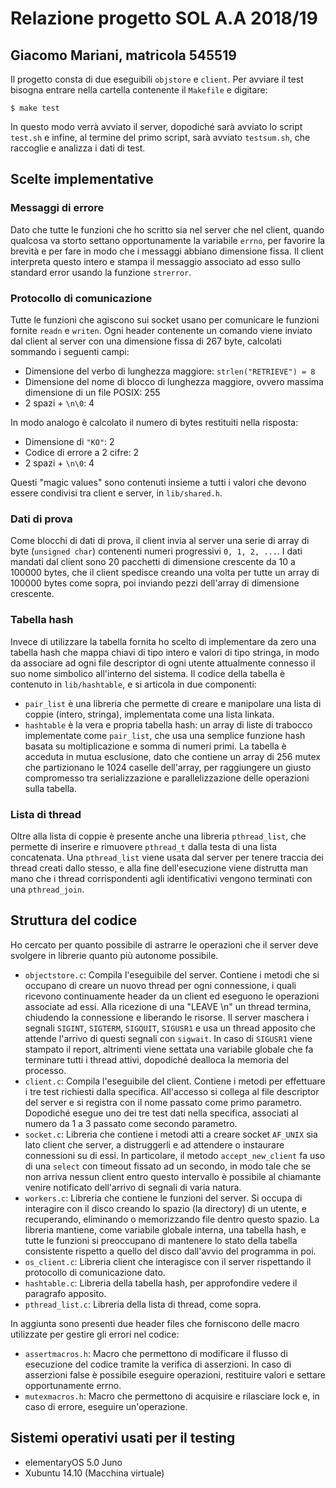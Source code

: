 # Relazione progetto SOL A.A 2018/19
## Giacomo Mariani, matricola 545519

Il progetto consta di due eseguibili `objstore` e `client`. Per avviare il test bisogna entrare nella cartella contenente il `Makefile` e digitare:
```
$ make test
```
In questo modo verrà avviato il server, dopodiché sarà avviato lo script `test.sh` e infine, al termine del primo script, sarà avviato `testsum.sh`, che raccoglie e analizza i dati di test.

## Scelte implementative

### Messaggi di errore

Dato che tutte le funzioni che ho scritto sia nel server che nel client, quando qualcosa va storto settano opportunamente la variabile `errno`, per favorire la brevità e per fare in modo che i messaggi abbiano dimensione fissa. Il client interpreta questo intero e stampa il messaggio associato ad esso sullo standard error usando la funzione `strerror`.

### Protocollo di comunicazione

Tutte le funzioni che agiscono sui socket usano per comunicare le funzioni fornite `readn` e `writen`. Ogni header contenente un comando viene inviato dal client al server con una dimensione fissa di 267 byte, calcolati sommando i seguenti campi:

- Dimensione del verbo di lunghezza maggiore: `strlen("RETRIEVE") = 8`
- Dimensione del nome di blocco di lunghezza maggiore, ovvero massima dimensione di un file POSIX: 255
- 2 spazi + `\n\0`: 4

In modo analogo è calcolato il numero di bytes restituiti nella risposta:

- Dimensione di `"KO"`: 2
- Codice di errore a 2 cifre: 2
- 2 spazi + `\n\0`: 4

Questi "magic values" sono contenuti insieme a tutti i valori che devono essere condivisi tra client e server, in `lib/shared.h`.

### Dati di prova

Come blocchi di dati di prova, il client invia al server una serie di array di byte (`unsigned char`) contenenti numeri progressivi `0, 1, 2, ...`. I dati mandati dal client sono 20 pacchetti di dimensione crescente da 10 a 100000 bytes, che il client spedisce creando una volta per tutte un array di 100000 bytes come sopra, poi inviando pezzi dell'array di dimensione crescente.

### Tabella hash

Invece di utilizzare la tabella fornita ho scelto di implementare da zero una tabella hash che mappa chiavi di tipo intero e valori di tipo stringa, in modo da associare ad ogni file descriptor di ogni utente attualmente connesso il suo nome simbolico all'interno del sistema. Il codice della tabella è contenuto in `lib/hashtable`, e si articola in due componenti:
- `pair_list` è una libreria che permette di creare e manipolare una lista di coppie (intero, stringa), implementata come una lista linkata.
- `hashtable` è la vera e propria tabella hash: un array di liste di trabocco implementate come `pair_list`, che usa una semplice funzione hash basata su moltiplicazione e somma di numeri primi. La tabella è acceduta in mutua esclusione, dato che contiene un array di 256 mutex che partizionano le 1024 caselle dell'array, per raggiungere un giusto compromesso tra serializzazione e parallelizzazione delle operazioni sulla tabella.

### Lista di thread

Oltre alla lista di coppie è presente anche una libreria `pthread_list`, che permette di inserire e rimuovere `pthread_t` dalla testa di una lista concatenata. Una `pthread_list` viene usata dal server per tenere traccia dei thread creati dallo stesso, e alla fine dell'esecuzione viene distrutta man mano che i thread corrispondenti agli identificativi vengono terminati con una `pthread_join`.

## Struttura del codice

Ho cercato per quanto possibile di astrarre le operazioni che il server deve svolgere in librerie quanto più autonome possibile.

- `objectstore.c`: Compila l'eseguibile del server. Contiene i metodi che si occupano di creare un nuovo thread per ogni connessione, i quali ricevono continuamente header da un client ed eseguono le operazioni associate ad essi. Alla ricezione di una "LEAVE \n" un thread termina, chiudendo la connessione e liberando le risorse. Il server maschera i segnali `SIGINT`, `SIGTERM`, `SIGQUIT`, `SIGUSR1` e usa un thread apposito che attende l'arrivo di questi segnali con `sigwait`. In caso di `SIGUSR1` viene stampato il report, altrimenti viene settata una variabile globale che fa terminare tutti i thread attivi, dopodiché dealloca la memoria del processo.
- `client.c`: Compila l'eseguibile del client. Contiene i metodi per effettuare i tre test richiesti dalla specifica. All'accesso si collega al file descriptor del server e si registra con il nome passato come primo parametro. Dopodiché esegue uno dei tre test dati nella specifica, associati al numero da 1 a 3 passato come secondo parametro.
- `socket.c`: Libreria che contiene i metodi atti a creare socket `AF_UNIX` sia lato client che server, a distruggerli e ad attendere o instaurare connessioni su di essi. In particolare, il metodo `accept_new_client` fa uso di una `select` con timeout fissato ad un secondo, in modo tale che se non arriva nessun client entro questo intervallo è possibile al chiamante venire notificato dell'arrivo di segnali di varia natura.
- `workers.c`: Libreria che contiene le funzioni del server. Si occupa di interagire con il disco creando lo spazio (la directory) di un utente, e recuperando, eliminando o memorizzando file dentro questo spazio. La libreria mantiene, come variabile globale interna, una tabella hash, e tutte le funzioni si preoccupano di mantenere lo stato della tabella consistente rispetto a quello del disco dall'avvio del programma in poi.
- `os_client.c`: Libreria client che interagisce con il server rispettando il protocollo di comunicazione dato.
- `hashtable.c`: Libreria della tabella hash, per approfondire vedere il paragrafo apposito.
- `pthread_list.c`: Libreria della lista di thread, come sopra.

In aggiunta sono presenti due header files che forniscono delle macro utilizzate per gestire gli errori nel codice:
- `assertmacros.h`: Macro che permettono di modificare il flusso di esecuzione del codice tramite la verifica di asserzioni. In caso di asserzioni false è possibile eseguire operazioni, restituire valori e settare opportunamente errno.
- `mutexmacros.h`: Macro che permettono di acquisire e rilasciare lock e, in caso di errore, eseguire un'operazione.

## Sistemi operativi usati per il testing

- elementaryOS 5.0 Juno
- Xubuntu 14.10 (Macchina virtuale)